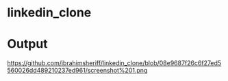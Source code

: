 # linkedin_clone

# Output
https://github.com/ibrahimsheriff/linkedin_clone/blob/08e9687f26c6f27ed5560026dd489210237ed961/screenshot%201.png
